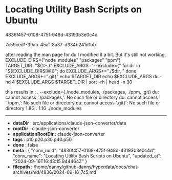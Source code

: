 # Locating Utility Bash Scripts on Ubuntu

4836f457-0108-475f-948d-43193b3e0c4d

7c59ced1-39ab-45af-8a37-d334b241d1bb

after reading the man page for du I modified it a bit. But it's still not working.
EXCLUDE_DIRS=("node_modules"  "packages" "ppm")
TARGET_DIR="${1:-.}"
EXCLUDE_ARGS="--exclude={"
for dir in "${EXCLUDE_DIRS[@]}"; do
    EXCLUDE_ARGS+="./$dir, "
done
EXCLUDE_ARGS+=".git}"
echo $TARGET_DIR
echo $EXCLUDE_ARGS
du -hd 4 $EXCLUDE_ARGS $TARGET_DIR | sort -rh | head -n 30

this results in :
.
--exclude={./node_modules, ./packages, ./ppm, .git}
du: cannot access './packages,': No such file or directory
du: cannot access './ppm,': No such file or directory
du: cannot access '.git}': No such file or directory
1.8G	.
1.1G	./node_modules

---

* **dataDir** : src/applications/claude-json-converter/data
* **rootDir** : claude-json-converter
* **applicationRootDir** : claude-json-converter
* **tags** : p10.p20.p30.p40.p50
* **done** : false
* **meta** : {
  "conv_uuid": "4836f457-0108-475f-948d-43193b3e0c4d",
  "conv_name": "Locating Utility Bash Scripts on Ubuntu",
  "updated_at": "2024-09-16T16:43:15.944464Z"
}
* **filepath** : /home/danny/github-danny/hyperdata/docs/chat-archives/md/4836/2024-09-16_7c5.md
